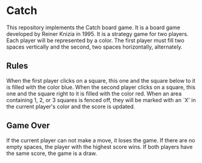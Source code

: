 # Catch
This repository implements the Catch board game. It is a board game developed by Reiner Knizia in 1995. It is a strategy game for two players. Each player will be represented by a color. The first player must fill two spaces vertically and the second, two spaces horizontally, alternately.

## Rules
When the first player clicks on a square, this one and the square below to it is filled with the color blue. When the second player clicks on a square, this one and the square right to it is filled with the color red. When an area containing 1, 2, or 3 squares is fenced off, they will be marked with an `X' in the current player's color and the score is updated.

## Game Over
If the current player can not make a move, it loses the game. If there are no empty spaces, the player with the highest score wins. If both players have the same score, the game is a draw.
